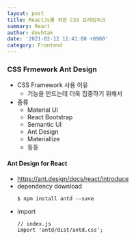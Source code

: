 ```yaml
---
layout: post
title: ReactJs를 위한 CSS 프레임워크
summary: React
author: devhtak
date: '2021-02-12 11:41:00 +0900'
category: Frontend
---
```


### CSS Frmework Ant Design

- CSS Framework 사용 이유
  - 기능을 만드는데 더욱 집중하기 위해서
- 종류
  - Material UI
  - React Bootstrap
  - Semantic UI
  - Ant Design
  - Materiallize
  - 등등
  
#### Ant Design for React
  - https://ant.design/docs/react/introduce
  - dependency download
    ```
    $ npm install antd --save
    ```
  - import
    ```
    // index.js
    import 'antd/dist/antd.css';
    ```
